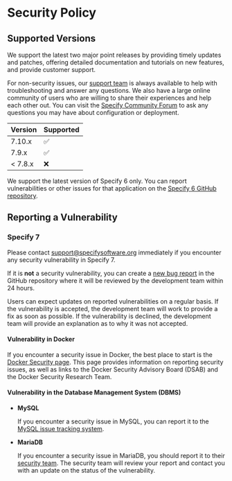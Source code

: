 # Security Policy

## Supported Versions

We support the latest two major point releases by providing timely updates and
patches, offering detailed documentation and tutorials on new features, and
provide customer support.

For non-security issues, our [support team](mailto:support@specifysoftware.org)
is always available to help with troubleshooting and answer any questions. We
also have a large online community of users who are willing to share their
experiences and help each other out. You can visit the
[Specify Community Forum](https://discourse.specifysoftware.org/) to ask any
questions you may have about configuration or deployment.

| Version | Supported          |
| ------- | ------------------ |
| 7.10.x  | :white_check_mark: |
| 7.9.x   | :white_check_mark: |
| < 7.8.x | :x:                |

We support the latest version of Specify 6 only. You can report vulnerabilities
or other issues for that application on the
[Specify 6 GitHub repository](https://github.com/specify/specify6/issues/).

## Reporting a Vulnerability

### Specify 7

Please contact [support@specifysoftware.org](mailto:support@specifysoftware.org)
immediately if you encounter any security vulnerability in Specify 7.

If it is **not** a security vulnerability, you can create a [new bug report](https://github.com/specify/specify7/issues/new?assignees=&labels=type%3Abug%2C+pri%3Aunknown&template=bug_report.md&title=)
in the GitHub repository where it will be reviewed by the development team
within 24 hours.

Users can expect updates on reported vulnerabilities on a regular basis. If the
vulnerability is accepted, the development team will work to provide a fix as
soon as possible. If the vulnerability is declined, the development team will
provide an explanation as to why it was not accepted.

#### Vulnerability in Docker

If you encounter a security issue in Docker, the best place to start is the
[Docker Security page](https://www.docker.com/security). This page provides
information on reporting security issues, as well as links to the Docker
Security Advisory Board (DSAB) and the Docker Security Research Team.

#### Vulnerability in the Database Management System (DBMS)

- **MySQL**

  If you encounter a security issue in MySQL, you can report it to the
  [MySQL issue tracking system](http://bugs.mysql.com).

- **MariaDB**

  If you encounter a security issue in MariaDB, you should report it to their
  [security team](security@mariadb.org). The security team will review your
  report and contact you with an update on the status of the vulnerability.
